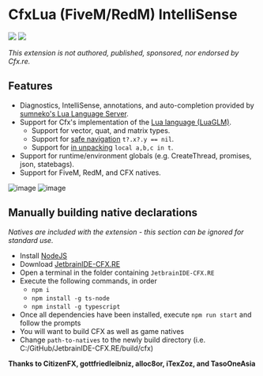 # CfxLua (FiveM/RedM) IntelliSense

![](https://img.shields.io/visual-studio-marketplace/d/overextended.cfxlua-vscode) ![](https://img.shields.io/visual-studio-marketplace/i/overextended.cfxlua-vscode)

_This extension is not authored, published, sponsored, nor endorsed by Cfx.re._

## Features
- Diagnostics, IntelliSense, annotations, and auto-completion provided by [sumneko's Lua Language Server](https://marketplace.visualstudio.com/items?itemName=sumneko.lua).
- Support for Cfx's implementation of the [Lua language (LuaGLM)](https://github.com/citizenfx/lua/tree/luaglm-dev/cfx).
  - Support for vector, quat, and matrix types.
  - Support for [safe navigation](https://github.com/citizenfx/lua/blob/luaglm-dev/cfx/README.md#safe-navigation) `t?.x?.y == nil`.
  - Support for [in unpacking](https://github.com/citizenfx/lua/blob/luaglm-dev/cfx/README.md#in-unpacking) `local a,b,c in t`.
- Support for runtime/environment globals (e.g. CreateThread, promises, json, statebags).
- Support for FiveM, RedM, and CFX natives.

![image](https://github.com/overextended/cfxlua-vscode/assets/65407488/6f609fa2-ca19-4705-adf5-80635d539cbd)
![image](https://github.com/overextended/cfxlua-vscode/assets/65407488/b837c0a8-01b0-4e3d-95f9-f925cb1320bf)

## Manually building native declarations

_Natives are included with the extension - this section can be ignored for standard use._

- Install [NodeJS](https://nodejs.org/en/)
- Download [JetbrainIDE-CFX.RE](https://github.com/thelindat/JetbrainIDE-CFX.RE)
- Open a terminal in the folder containing `JetbrainIDE-CFX.RE`
- Execute the following commands, in order
  - `npm i`
  - `npm install -g ts-node`
  - `npm install -g typescript`
- Once all dependencies have been installed, execute `npm run start` and follow the prompts
- You will want to build CFX as well as game natives
- Change `path-to-natives` to the newly build directory (i.e. C:/GitHub/JetbrainIDE-CFX.RE/build/cfx)

**Thanks to CitizenFX, gottfriedleibniz, alloc8or, iTexZoz, and TasoOneAsia**
